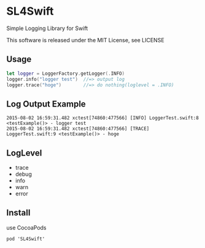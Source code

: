 SL4Swift
===============

Simple Logging Library for Swift


This software is released under the MIT License, see LICENSE


## Usage

```swift
let logger = LoggerFactory.getLogger(.INFO)
logger.info("logger test")  //=> output log
logger.trace("hoge")        //=> do nothing(loglevel = .INFO)
```

## Log Output Example

```
2015-08-02 16:59:31.482 xctest[74860:477566] [INFO] LoggerTest.swift:8 <testExample()> - logger test
2015-08-02 16:59:31.482 xctest[74860:477566] [TRACE] LoggerTest.swift:9 <testExample()> - hoge
```

## LogLevel

* trace
* debug
* info
* warn
* error

## Install

use CocoaPods

```
pod 'SL4Swift'
```

